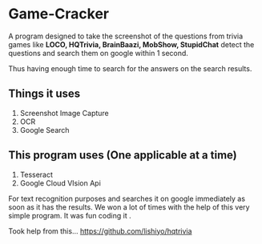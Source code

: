# Game-Cracker
A program designed to take the screenshot of the questions from trivia games like **LOCO, HQTrivia, BrainBaazi, MobShow, StupidChat** detect the questions and search them on google within 1 second. 

Thus having enough time to search for the answers on the search results.

## Things it uses
1. Screenshot Image Capture
2. OCR
3. Google Search

## This program uses (One applicable at a time)
1. Tesseract
2. Google Cloud VIsion Api

For text recognition purposes and searches it on google immediately as soon as it has the results.
We won a lot of times with the help of this very simple program. It was fun coding it .

Took help from this...
https://github.com/lishiyo/hqtrivia
